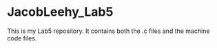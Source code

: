# JacobLeehy_Lab5
This is my Lab5 repository. It contains both the .c files and the machine code files.
